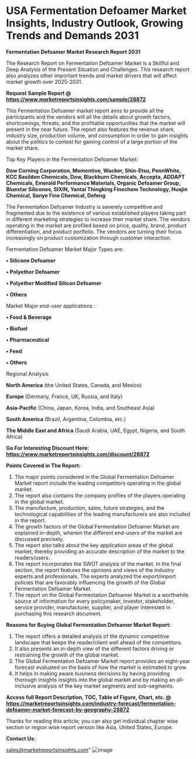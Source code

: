 # USA Fermentation Defoamer Market Insights, Industry Outlook, Growing Trends and Demands 2031

<strong>Fermentation Defoamer Market Research Report 2031</strong>

The Research Report on Fermentation Defoamer Market is a Skillful and Deep Analysis of the Present Situation and Challenges. This research report also analyzes other important trends and market drivers that will affect market growth over 2025-2031.

<strong>Request Sample Report @ <a href=https://www.marketreportsinsights.com/sample/28872>https://www.marketreportsinsights.com/sample/28872</a></strong>

This Fermentation Defoamer market report aims to provide all the participants and the vendors will all the details about growth factors, shortcomings, threats, and the profitable opportunities that the market will present in the near future. The report also features the revenue share, industry size, production volume, and consumption in order to gain insights about the politics to contest for gaining control of a large portion of the market share.

Top Key Players in the Fermentation Defoamer Market:

<strong>Dow Corning Corporation, Momentive, Wacker, Shin-Etsu, PennWhite, KCC Basildon Chemicals, Dow, Blackburn Chemicals, Accepta, ADDAPT Chemicals, Emerald Performance Materials, Organic Defoamer Group, Bluestar Silicones, SIXIN, Yantai Thingking Finechem Technology, Huajin Chemical, Sanye Fine Chemical, Defeng</strong>

The Fermentation Defoamer Industry is severely competitive and fragmented due to the existence of various established players taking part in different marketing strategies to increase their market share. The vendors operating in the market are profiled based on price, quality, brand, product differentiation, and product portfolio. The vendors are turning their focus increasingly on product customization through customer interaction.

Fermentation Defoamer Market Major Types are:

<strong>• Silicone Defoamer

• Polyether Defoamer

• Polyether Modified Silicon Defoamer

• Others</strong>

Market Major end-user applications :

<strong>• Food & Beverage

• Biofuel

• Pharmaceutical

• Feed

• Others</strong>

Regional Analysis

</u><strong><b>North America</b></strong> (the United States, Canada, and Mexico)

<strong><b>Europe </b></strong>(Germany, France, UK, Russia, and Italy)

<strong><b>Asia-Pacific</b></strong> (China, Japan, Korea, India, and Southeast Asia)

<strong><b>South America</b></strong> (Brazil, Argentina, Colombia, etc.)

<strong><b>The Middle East and Africa</b></strong> (Saudi Arabia, UAE, Egypt, Nigeria, and South Africa)

<strong>Go For Interesting Discount Here: <a href=https://www.marketreportsinsights.com/discount/28872>https://www.marketreportsinsights.com/discount/28872</a></strong>

<strong>Points Covered in The Report:</strong>
<ol>
  <li>The major points considered in the Global Fermentation Defoamer Market report include the leading competitors operating in the global market.</li>
  <li>The report also contains the company profiles of the players operating in the global market.</li>
  <li>The manufacture, production, sales, future strategies, and the technological capabilities of the leading manufacturers are also included in the report.</li>
  <li>The growth factors of the Global Fermentation Defoamer Market are explained in-depth, wherein the different end-users of the market are discussed precisely.</li>
  <li>The report also talks about the key application areas of the global market, thereby providing an accurate description of the market to the readers/users.</li>
  <li>The report incorporates the SWOT analysis of the market. In the final section, the report features the opinions and views of the industry experts and professionals. The experts analyzed the export/import policies that are favorably influencing the growth of the Global Fermentation Defoamer Market.</li>
  <li>The report on the Global Fermentation Defoamer Market is a worthwhile source of information for every policymaker, investor, stakeholder, service provider, manufacturer, supplier, and player interested in purchasing this research document.</li>
</ol>
<strong>Reasons for Buying Global Fermentation Defoamer Market Report:</strong>

<ol>
  <li>The report offers a detailed analysis of the dynamic competitive landscape that keeps the reader/client well ahead of the competitors.</li>
  <li>It also presents an in-depth view of the different factors driving or restraining the growth of the global market.</li>
  <li>The Global Fermentation Defoamer Market report provides an eight-year forecast evaluated on the basis of how the market is estimated to grow.</li>
  <li>It helps in making aware business decisions by having providing thorough insights insights into the global market and by making an all-inclusive analysis of the key market segments and sub-segments.</li>
</ol>
<strong>Access full Report Description, TOC, Table of Figure, Chart, etc. @ <a href=https://marketreportsinsights.com/industry-forecast/fermentation-defoamer-market-forecast-by-geography-28872>https://marketreportsinsights.com/industry-forecast/fermentation-defoamer-market-forecast-by-geography-28872</a></strong>


Thanks for reading this article; you can also get individual chapter wise section or region wise report version like Asia, United States, Europe.

<strong>Contact Us:</strong>

sales@marketreportsinsights.com"
![image](https://github.com/user-attachments/assets/3ca96ed4-8bd3-42ee-8827-f44d3e0ff534)
